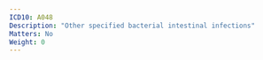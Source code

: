 ```yaml
---
ICD10: A048
Description: "Other specified bacterial intestinal infections"
Matters: No
Weight: 0
---
```


